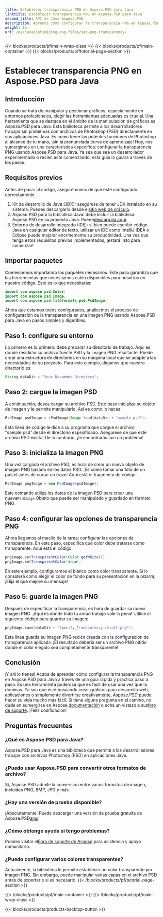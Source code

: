 ```yaml
---
title: Establecer transparencia PNG en Aspose.PSD para Java
linktitle: Establecer transparencia PNG en Aspose.PSD para Java
second_title: API de Java Aspose.PSD
description: Aprenda cómo configurar la transparencia PNG en Aspose.PSD para Java con un sencillo tutorial paso a paso. Perfecto para desarrolladores y diseñadores gráficos.
weight: 15
url: /es/java/optimizing-png-files/set-png-transparency/
---
```


{{< blocks/products/pf/main-wrap-class >}}
{{< blocks/products/pf/main-container >}}
{{< blocks/products/pf/tutorial-page-section >}}

# Establecer transparencia PNG en Aspose.PSD para Java

## Introducción
Cuando se trata de manipular y gestionar gráficos, especialmente en entornos profesionales, elegir las herramientas adecuadas es crucial. Una herramienta que se destaca en el ámbito de la manipulación de gráficos es Aspose.PSD para Java. Esta biblioteca permite a los desarrolladores trabajar sin problemas con archivos de Photoshop (PSD) directamente en sus aplicaciones Java. Es como tener las potentes funciones de Photoshop al alcance de tu mano, ¡sin la pronunciada curva de aprendizaje! Hoy, nos sumergimos en una característica específica: configurar la transparencia PNG usando Aspose.PSD para Java. Ya sea que sea un desarrollador experimentado o recién esté comenzando, esta guía lo guiará a través de los pasos.
## Requisitos previos
Antes de pasar al código, asegurémonos de que esté configurado correctamente.
1.  Kit de desarrollo de Java (JDK): asegúrese de tener JDK instalado en su sistema. Puedes descargarlo desde el[sitio web de oráculo](https://www.oracle.com/java/technologies/javase-jdk11-downloads.html).
2.  Aspose.PSD para la biblioteca Java: debe incluir la biblioteca Aspose.PSD en su proyecto Java. Puede[descárgalo aquí](https://releases.aspose.com/psd/java/).
3. Entorno de desarrollo integrado (IDE): si bien puede escribir código Java en cualquier editor de texto, utilizar un IDE como IntelliJ IDEA o Eclipse puede mejorar enormemente su productividad.
Una vez que tenga estos requisitos previos implementados, ¡estará listo para comenzar!
## Importar paquetes
Comencemos importando los paquetes necesarios. Este paso garantiza que las herramientas que necesitamos estén disponibles para nosotros en nuestro código. Esto es lo que necesitarás:
```java
import com.aspose.psd.Color;
import com.aspose.psd.Image;
import com.aspose.psd.fileformats.psd.PsdImage;
```
Ahora que estamos todos configurados, analicemos el proceso de configuración de la transparencia en una imagen PNG usando Aspose.PSD para Java en pasos simples y digeribles.
## Paso 1: configure su entorno
Lo primero es lo primero: debe preparar su directorio de trabajo. Aquí es donde residirán su archivo fuente PSD y la imagen PNG resultante. Puede crear una estructura de directorios en su máquina local que se adapte a las necesidades de su proyecto. Para este ejemplo, digamos que nuestro directorio es:
```java
String dataDir = "Your Document Directory";
```
## Paso 2: cargue la imagen PSD
A continuación, desea cargar su archivo PSD. Este paso inicializa su objeto de imagen y le permite manipularlo. Así es como lo haces:
```java
PsdImage psdImage = (PsdImage)Image.load(dataDir + "sample.psd");
```
Esta línea de código le dice a su programa que cargue el archivo "sample.psd" desde el directorio especificado. Asegúrese de que este archivo PSD exista; De lo contrario, ¡te encontrarás con un problema!
## Paso 3: inicializa la imagen PNG
Una vez cargado el archivo PSD, es hora de crear un nuevo objeto de imagen PNG basado en los datos PSD. ¡Es como tomar una foto de un pastel antes de cortar un trozo! Aquí está el fragmento de código:
```java
PsdImage pngImage = new PsdImage(psdImage);
```
 Este comando utiliza los datos de la imagen PSD para crear una nueva`PsdImage` Objeto que puede ser manipulado y guardado en formato PNG.
## Paso 4: configurar las opciones de transparencia PNG
Ahora llegamos al meollo de la tarea: configurar las opciones de transparencia. En este paso, especifica qué color debe tratarse como transparente. Aquí está el código:
```java
pngImage.setTransparentColor(Color.getWhite());
pngImage.setTransparentColor(true);
```
En este ejemplo, configuramos el blanco como color transparente. Si lo considera como elegir el color de fondo para su presentación en la pizarra; ¡Elija el que mejore su mensaje!
## Paso 5: guarde la imagen PNG
Después de especificar la transparencia, es hora de guardar su nueva imagen PNG. ¡Aquí es donde todo tu arduo trabajo vale la pena! Utilice el siguiente código para guardar su imagen:
```java
pngImage.save(dataDir + "Specify_Transparency_result.png");
```
Esta línea guarda su imagen PNG recién creada con la configuración de transparencia aplicada. ¡El resultado debería ser un archivo PNG nítido donde el color elegido sea completamente transparente!
## Conclusión
¡Y ahí lo tienes! Acaba de aprender cómo configurar la transparencia PNG en Aspose.PSD para Java a través de una guía rápida y práctica paso a paso. Es una herramienta poderosa que es fácil de usar una vez que la dominas. Ya sea que esté buscando crear gráficos para desarrollo web, aplicaciones o simplemente divertirse creativamente, Aspose.PSD puede hacer su vida mucho más fácil.
 Si tiene alguna pregunta en el camino, no dude en sumergirse en Aspose.[documentación](https://reference.aspose.com/psd/java/) o echa un vistazo a sus[foro de soporte](https://forum.aspose.com/c/psd/34). ¡Feliz codificación!
## Preguntas frecuentes
### ¿Qué es Aspose.PSD para Java?
Aspose.PSD para Java es una biblioteca que permite a los desarrolladores trabajar con archivos Photoshop (PSD) en aplicaciones Java.
### ¿Puedo usar Aspose.PSD para convertir otros formatos de archivo?
Sí, Aspose.PSD admite la conversión entre varios formatos de imagen, incluidos PNG, BMP, JPG y más.
### ¿Hay una versión de prueba disponible?
¡Absolutamente! Puede descargar una versión de prueba gratuita de Aspose.PSD[aquí](https://releases.aspose.com/).
### ¿Cómo obtengo ayuda si tengo problemas?
 Puedes visitar el[Foro de soporte de Aspose](https://forum.aspose.com/c/psd/34) para asistencia y apoyo comunitario.
### ¿Puedo configurar varios colores transparentes?
Actualmente, la biblioteca le permite establecer un color transparente por imagen PNG. Sin embargo, puede manipular varias capas en el archivo PSD antes de exportarlo si es necesario.
{{< /blocks/products/pf/tutorial-page-section >}}

{{< /blocks/products/pf/main-container >}}
{{< /blocks/products/pf/main-wrap-class >}}

{{< blocks/products/products-backtop-button >}}
